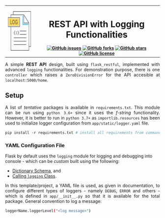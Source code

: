<div align="center">
  
  <table style="width:100%; border-collapse: collapse; border: none;">
    <tr>
      <th><a href = "https://zenithclown.github.io/minimalist-resume/"><img height = "128" width = "128" src = "./assets/logIcon.png"></a></th>
      <th>
        <h1 align = "center">REST API with Logging Functionalities</h1>
        <a href="https://github.com/ZenithClown/API-Logger/issues"><img alt="GitHub issues" src="https://img.shields.io/github/issues/ZenithClown/API-Logger?style=plastic"></a>
        <a href="https://github.com/ZenithClown/API-Logger/network"><img alt="GitHub forks" src="https://img.shields.io/github/forks/ZenithClown/API-Logger?style=plastic"></a>
        <a href="https://github.com/ZenithClown/API-Logger/stargazers"><img alt="GitHub stars" src="https://img.shields.io/github/stars/ZenithClown/API-Logger?style=plastic"></a>
        <a href="https://github.com/ZenithClown/API-Logger"><img alt="GitHub license" src="https://img.shields.io/github/license/ZenithClown/API-Logger?style=plastic"></a>
      </th>
    </tr>
  </table>

</div>

<p align="justify">A simple <b>REST API</b> design, built using <code>flask_restful</code>, implemented with advanced <code>logging</code> functionalities. For demonstration purpose, there is one <code>controller</code> which raises a <code>ZeroDivisionError</code> for the API accesible at <code>localhost:5000/home</code>.</p>

## Setup

<p align="justify">A list of <i>tentative</i> packages is available in <code>requirements.txt</code>. This module can be run using <code>python 3.6+</code> since it uses the <i>f-string</i> functionality. However, it is better to run in <code>python 3.7+</code> as <code>importlib.resources</code> has been used to initialize logger configuration from <code>app/static/logger.yaml</code> file.</p>

```python
pip install -r requirements.txt # install all requirements from command line
```

### YAML Configuration File

Flask by default uses the `logging` module for logging and debugging into console - which can be _custom_ built using the following:

- [Dictionary Schema](https://docs.python.org/3/library/logging.config.html#configuration-dictionary-schema), and
- [Calling `logging` Class](https://www.youtube.com/watch?v=jxmzY9soFXg&t=945s).

<p align="justify">In this template/project, a YAML file is used, as given in documentation, to configure different types of loggers - namely <code>DEBUG</code>, <code>ERROR</code> and others - which is defined in <code>app/__init__.py</code> so that it is available for the total package. General convention to log a message:</p>

```bash
loggerName.loggerLevel("<log message>")
```
